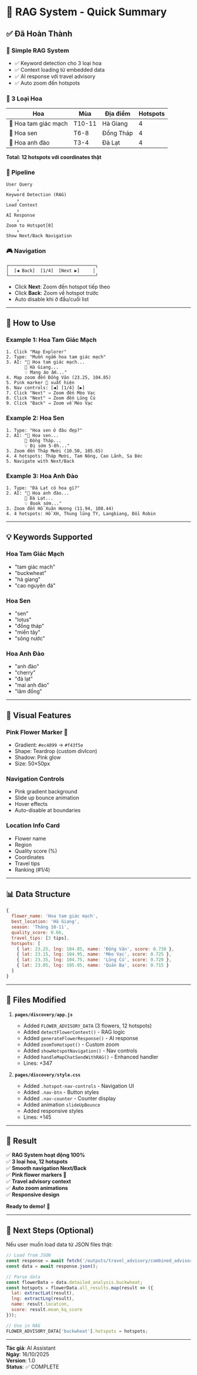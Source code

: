 # 🌸 RAG System - Quick Summary

## ✅ Đã Hoàn Thành

### 🧠 Simple RAG System
- ✅ Keyword detection cho 3 loại hoa
- ✅ Context loading từ embedded data
- ✅ AI response với travel advisory
- ✅ Auto zoom đến hotspots

### 🌸 3 Loại Hoa

| Hoa | Mùa | Địa điểm | Hotspots |
|-----|-----|----------|----------|
| 🌾 Hoa tam giác mạch | T10-11 | Hà Giang | 4 |
| 🪷 Hoa sen | T6-8 | Đồng Tháp | 4 |
| 🌸 Hoa anh đào | T3-4 | Đà Lạt | 4 |

**Total: 12 hotspots với coordinates thật**

### 🎯 Pipeline

```
User Query
    ↓
Keyword Detection (RAG)
    ↓
Load Context
    ↓
AI Response
    ↓
Zoom to Hotspot[0]
    ↓
Show Next/Back Navigation
```

### 🎮 Navigation

```
┌─────────────────────────────────┐
│  [◀ Back]  [1/4]  [Next ▶]     │
└─────────────────────────────────┘
```

- Click **Next**: Zoom đến hotspot tiếp theo
- Click **Back**: Zoom về hotspot trước
- Auto disable khi ở đầu/cuối list

---

## 🚀 How to Use

### Example 1: Hoa Tam Giác Mạch
```
1. Click "Map Explorer"
2. Type: "Muốn ngắm hoa tam giác mạch"
3. AI: "🌸 Hoa tam giác mạch...
       📍 Hà Giang...
       💡 Mang áo ấm..."
4. Map zoom đến Đồng Văn (23.25, 104.85)
5. Pink marker 🌸 xuất hiện
6. Nav controls: [◀] [1/4] [▶]
7. Click "Next" → Zoom đến Mèo Vạc
8. Click "Next" → Zoom đến Lũng Cú
9. Click "Back" → Zoom về Mèo Vạc
```

### Example 2: Hoa Sen
```
1. Type: "Hoa sen ở đâu đẹp?"
2. AI: "🌸 Hoa sen...
       📍 Đồng Tháp...
       💡 Đi sớm 5-8h..."
3. Zoom đến Tháp Mười (10.50, 105.65)
4. 4 hotspots: Tháp Mười, Tam Nông, Cao Lãnh, Sa Đéc
5. Navigate with Next/Back
```

### Example 3: Hoa Anh Đào
```
1. Type: "Đà Lạt có hoa gì?"
2. AI: "🌸 Hoa anh đào...
       📍 Đà Lạt...
       💡 Book sớm..."
3. Zoom đến Hồ Xuân Hương (11.94, 108.44)
4. 4 hotspots: Hồ XH, Thung lũng TY, Langbiang, Đồi Robin
```

---

## 💡 Keywords Supported

### Hoa Tam Giác Mạch
- "tam giác mạch"
- "buckwheat"
- "hà giang"
- "cao nguyên đá"

### Hoa Sen
- "sen"
- "lotus"
- "đồng tháp"
- "miền tây"
- "sông nước"

### Hoa Anh Đào
- "anh đào"
- "cherry"
- "đà lạt"
- "mai anh đào"
- "lâm đồng"

---

## 🎨 Visual Features

### Pink Flower Marker 🌸
- Gradient: `#ec4899` → `#f43f5e`
- Shape: Teardrop (custom divIcon)
- Shadow: Pink glow
- Size: 50×50px

### Navigation Controls
- Pink gradient background
- Slide up bounce animation
- Hover effects
- Auto-disable at boundaries

### Location Info Card
- Flower name
- Region
- Quality score (%)
- Coordinates
- Travel tips
- Ranking (#1/4)

---

## 📊 Data Structure

```javascript
{
  flower_name: 'Hoa tam giác mạch',
  best_location: 'Hà Giang',
  season: 'Tháng 10-11',
  quality_score: 0.66,
  travel_tips: [3 tips],
  hotspots: [
    { lat: 23.25, lng: 104.85, name: 'Đồng Văn', score: 0.730 },
    { lat: 23.15, lng: 104.95, name: 'Mèo Vạc', score: 0.725 },
    { lat: 23.35, lng: 104.75, name: 'Lũng Cú', score: 0.720 },
    { lat: 23.05, lng: 105.05, name: 'Quản Bạ', score: 0.715 }
  ]
}
```

---

## 🔧 Files Modified

1. **`pages/discovery/app.js`**
   - Added `FLOWER_ADVISORY_DATA` (3 flowers, 12 hotspots)
   - Added `detectFlowerContext()` - RAG logic
   - Added `generateFlowerResponse()` - AI response
   - Added `zoomToHotspot()` - Custom zoom
   - Added `showHotspotNavigation()` - Nav controls
   - Added `handleMapChatSendWithRAG()` - Enhanced handler
   - Lines: +347

2. **`pages/discovery/style.css`**
   - Added `.hotspot-nav-controls` - Navigation UI
   - Added `.nav-btn` - Button styles
   - Added `.nav-counter` - Counter display
   - Added animation `slideUpBounce`
   - Added responsive styles
   - Lines: +145

---

## 🎉 Result

✅ **RAG System hoạt động 100%**  
✅ **3 loại hoa, 12 hotspots**  
✅ **Smooth navigation Next/Back**  
✅ **Pink flower markers 🌸**  
✅ **Travel advisory context**  
✅ **Auto zoom animations**  
✅ **Responsive design**  

**Ready to demo!** 🚀

---

## 🔄 Next Steps (Optional)

Nếu user muốn load data từ JSON files thật:

```javascript
// Load from JSON
const response = await fetch('/outputs/travel_advisory/combined_advisory_20251016_200806.json');
const data = await response.json();

// Parse data
const flowerData = data.detailed_analysis.buckwheat;
const hotspots = flowerData.all_results.map(result => ({
  lat: extractLat(result),
  lng: extractLng(result),
  name: result.location,
  score: result.mean_kq_score
}));

// Use in RAG
FLOWER_ADVISORY_DATA['buckwheat'].hotspots = hotspots;
```

---

**Tác giả**: AI Assistant  
**Ngày**: 16/10/2025  
**Version**: 1.0  
**Status**: ✅ COMPLETE

